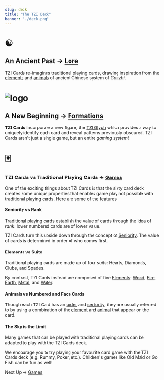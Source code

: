 ```yaml
---
slug: deck
title: "The TZI Deck"
banner: "./deck.png"
---
```

# ☯ 
##  An Ancient Past -> [Lore](lore)

TZI Cards re-imagines traditional playing cards, drawing inspiration from the [elements](elements) and [animals](animals) of ancient Chinese system of *Ganzhi*.

# ![logo](./favicon-32x32.png)
## A New Beginning -> [Formations](formations)
**TZI Cards** incorporate a new figure, the [TZI Glyph](glyphs) which provides a way to uniquely identify each card and reveal patterns previously obscured. TZI Cards aren't just a single game, but an entire *gaming system*!


# 🃏
### TZI Cards vs Traditional Playing Cards -> [Games](games)
One of the exciting things about TZI Cards is that the sixty card deck creates some unique properties that enables game play not possible with traditional playing cards. Here are some of the features.

#### Seniority vs Rank
Traditional playing cards establish the value of cards through the idea of *rank*, lower numbered cards are of lower value.

TZI Cards turn this upside down through the concept of [Seniority](seniority). The value of cards is determined in order of who comes first.

#### Elements vs Suits
Traditional playing cards are made up of four *suits*: Hearts, Diamonds, Clubs, and Spades.

By contrast, TZI Cards instead are composed of five [Elements](elements): [Wood](wood), [Fire](wood), [Earth](earth), [Metal](metal), and [Water](water).

#### Animals vs Numbered and Face Cards
Though each TZI Card has an [order](order) and [seniority](seniority), they are usually referred to by using a combination of the [element](elements) and [animal](animals) that appear on the card.

#### The Sky is the Limit
Many games that can be played with traditional playing cards can be adapted to play with the TZI Cards deck.

We encourage you to try playing your favourite card game with the TZI Cards deck (e.g. Rummy, Poker, etc.). Children's games like Old Maid or Go Fish can be fun as well!

Next Up -> [Games](games)